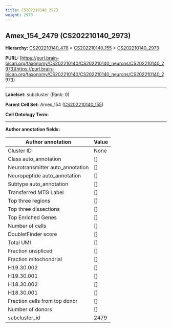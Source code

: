 ```yaml
---
title: CS202210140_2973
weight: 2973
---
```

## Amex_154_2479 (CS202210140_2973)
<b>Hierarchy: </b>
[CS202210140_478](../CS202210140_478) >
[CS202210140_155](../CS202210140_155) >
[CS202210140_2973](../CS202210140_2973)

**PURL:** [https://purl.brain-bican.org/taxonomy/CS202210140/CS202210140_neurons/CS202210140_2973](https://purl.brain-bican.org/taxonomy/CS202210140/CS202210140_neurons/CS202210140_2973)

---


**Labelset:** subcluster (Rank: 0)

**Parent Cell Set:** Amex_154 ([CS202210140_155](../CS202210140_155))



**Cell Ontology Term:** 

[MARKER GENES.]: #


---

[TRANSFERRED ANNOTATIONS.]: #


[AUTHOR ANNOTATION FIELDS.]: #


**Author annotation fields:**

| Author annotation | Value |
|-------------------|-------|
|Cluster ID|None|
|Class auto_annotation|[]|
|Neurotransmitter auto_annotation|[]|
|Neuropeptide auto_annotation|[]|
|Subtype auto_annotation|[]|
|Transferred MTG Label|[]|
|Top three regions|[]|
|Top three dissections|[]|
|Top Enriched Genes|[]|
|Number of cells|[]|
|DoubletFinder score|[]|
|Total UMI|[]|
|Fraction unspliced|[]|
|Fraction mitochondrial|[]|
|H19.30.002|[]|
|H19.30.001|[]|
|H18.30.002|[]|
|H18.30.001|[]|
|Fraction cells from top donor|[]|
|Number of donors|[]|
|subcluster_id|2479|

